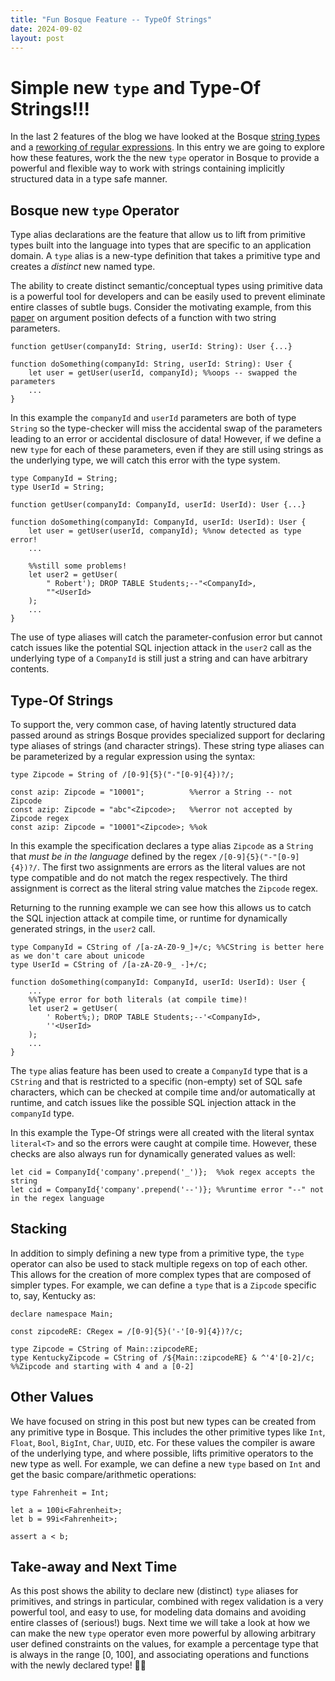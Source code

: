 ```yaml
---
title: "Fun Bosque Feature -- TypeOf Strings"
date: 2024-09-02
layout: post
---
```


# Simple new `type` and Type-Of Strings!!!
In the last 2 features of the blog we have looked at the Bosque [string types](https://bosquelanguage.github.io/2024/07/17/fun-bosque-feature-strings.html) and a [reworking of regular expressions](https://bosquelanguage.github.io/2024/07/17/fun-bosque-feature-regex.html). In this entry we are going to explore how these features, work the the new `type` operator in Bosque to provide a powerful and flexible way to work with strings containing implicitly structured data in a type safe manner.

## Bosque new `type` Operator
Type alias declarations are the feature that allow us to lift from primitive types built into the language into types that are specific to an application domain. A `type` alias is a new-type definition that takes a primitive type and creates a _distinct_ new named type. 

The ability to create distinct semantic/conceptual types using primitive data is a powerful tool for developers and can be easily used to prevent eliminate entire classes of subtle bugs. Consider the motivating example, from this [paper](https://dl.acm.org/doi/10.1145/3133928) on argument position defects of a function with two string parameters.
```
function getUser(companyId: String, userId: String): User {...}

function doSomething(companyId: String, userId: String): User {
    let user = getUser(userId, companyId); %%oops -- swapped the parameters
    ...
}
```

In this example the `companyId` and `userId` parameters are both of type `String` so the type-checker will miss the accidental swap of the parameters leading to an error or accidental disclosure of data! However, if we define a new `type` for each of these parameters, even if they are still using strings as the underlying type, we will catch this error with the type system.
```
type CompanyId = String;
type UserId = String;

function getUser(companyId: CompanyId, userId: UserId): User {...}

function doSomething(companyId: CompanyId, userId: UserId): User {
    let user = getUser(userId, companyId); %%now detected as type error!
    ...

    %%still some problems!
    let user2 = getUser(
        " Robert'); DROP TABLE Students;--"<CompanyId>, 
        ""<UserId>
    );
    ...
}
```

The use of type aliases will catch the parameter-confusion error but cannot catch issues like the potential SQL injection attack in the `user2` call as the underlying type of a `CompanyId` is still just a string and can have arbitrary contents. 

## Type-Of Strings
To support the, very common case, of having latently structured data passed around as strings Bosque provides specialized support for declaring type aliases of strings (and character strings). These string type aliases can be parameterized by 
a regular expression using the syntax:
```
type Zipcode = String of /[0-9]{5}("-"[0-9]{4})?/;

const azip: Zipcode = "10001";          %%error a String -- not Zipcode
const azip: Zipcode = "abc"<Zipcode>;   %%error not accepted by Zipcode regex
const azip: Zipcode = "10001"<Zipcode>; %%ok
```

In this example the specification declares a type alias `Zipcode` as a `String` that _must be in the language_ defined by the regex `/[0-9]{5}("-"[0-9]{4})?/`. The first two assignments are errors as the literal values are not type compatible and do not match the regex respectively. The third assignment is correct as the literal string value matches the `Zipcode` regex. 

Returning to the running example we can see how this allows us to catch the SQL injection attack at compile time, or runtime for dynamically generated strings, in the `user2` call. 
```
type CompanyId = CString of /[a-zA-Z0-9_]+/c; %%CString is better here as we don't care about unicode
type UserId = CString of /[a-zA-Z0-9_ -]+/c;
    
function doSomething(companyId: CompanyId, userId: UserId): User {
    ...
    %%Type error for both literals (at compile time)!
    let user2 = getUser(
        ' Robert%;); DROP TABLE Students;--'<CompanyId>, 
        ''<UserId>
    );
    ...
}
```

The `type` alias feature has been used to create a `CompanyId` type that is a `CString` and that is restricted to a specific (non-empty) set of SQL safe characters, which can be checked at compile time and/or automatically at runtime, and catch issues like the possible SQL injection attack in the `companyId` type. 

In this example the Type-Of strings were all created with the literal syntax `literal<T>` and so the errors were caught at compile time. However, these checks are also always run for dynamically generated values as well: 
```
let cid = CompanyId{'company'.prepend('_')};  %%ok regex accepts the string
let cid = CompanyId{'company'.prepend('--')}; %%runtime error "--" not in the regex language
```

## Stacking 
In addition to simply defining a new type from a primitive type, the `type` operator can also be used to stack multiple regexs on top of each other. This allows for the creation of more complex types that are composed of simpler types. For example, we can define a `type` that is a `Zipcode` specific to, say, Kentucky as:
```
declare namespace Main;

const zipcodeRE: CRegex = /[0-9]{5}('-'[0-9]{4})?/c;

type Zipcode = CString of Main::zipcodeRE;
type KentuckyZipcode = CString of /${Main::zipcodeRE} & ^'4'[0-2]/c; %%Zipcode and starting with 4 and a [0-2]
```

## Other Values
We have focused on string in this post but new types can be created from any primitive type in Bosque. This includes the other primitive types like `Int`, `Float`, `Bool`, `BigInt`, `Char`, `UUID`, etc. For these values the compiler is aware of the underlying type, and where possible, lifts primitive operators to the new type as well. For example, we can define a new `type` based on `Int` and get the basic compare/arithmetic operations:
```
type Fahrenheit = Int;

let a = 100i<Fahrenheit>;​
let b = 99i<Fahrenheit>;​

assert a < b;​
```

## Take-away and Next Time
As this post shows the ability to declare new (distinct) `type` aliases for primitives, and strings in particular, combined with regex validation is a very powerful tool, and easy to use, for modeling data domains and avoiding entire classes of (serious!) bugs. Next time we will take a look at how we can make the new `type` operator even more powerful by allowing arbitrary user defined constraints on the values, for example a percentage type that is always in the range [0, 100], and associating operations and functions with the newly declared type! 🚀✨
